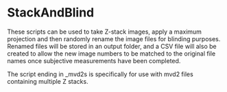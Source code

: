 # StackAndBlind

These scripts can be used to take Z-stack images, apply a maximum projection and then randomly rename the image files for blinding purposes.
Renamed files will be stored in an output folder, and a CSV file will also be created to allow the new image numbers to be matched to the original file names once subjective measurements have been completed.

The script ending in _mvd2s is specifically for use with mvd2 files containing multiple Z stacks.
